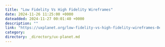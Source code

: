 ```yaml
---
title: "Low Fidelity Vs High Fidelity Wireframes"
date: 2024-11-26 11:25:00 +0000
dateadded: 2024-11-27 00:01:40 +0000
description: ""
link: "https://uxplanet.org/low-fidelity-vs-high-fidelity-wireframes-0ea1559a16d1?source=rss----819cc2aaeee0---4"
category:
directory: _directory/ux-planet.md
---
```

